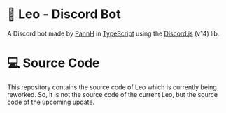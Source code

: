 # 🤖 Leo - Discord Bot
A Discord bot made by [PannH](https://discord.com/users/667302589213310997) in [TypeScript](https://www.typescriptlang.org) using the [Discord.js](https://discord.js.org) (v14) lib.

# 💻 Source Code
This repository contains the source code of Leo which is currently being reworked. So, it is not the source code of the current Leo, but the source code of the upcoming update.